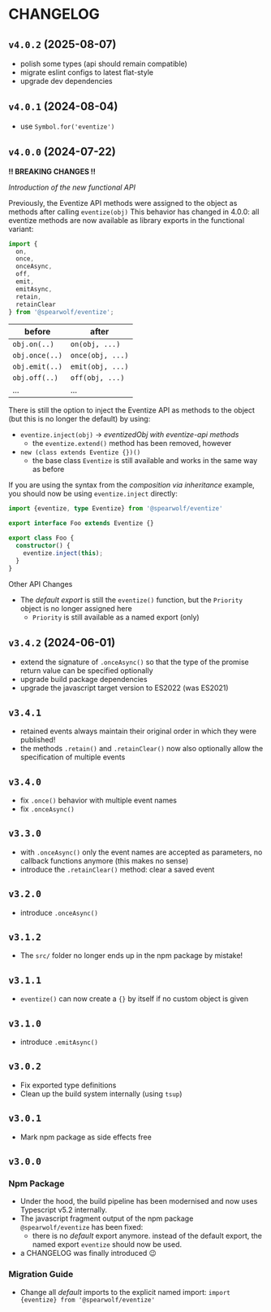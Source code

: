 # CHANGELOG

## `v4.0.2` (2025-08-07)

- polish some types (api should remain compatible)
- migrate eslint configs to latest flat-style
- upgrade dev dependencies

## `v4.0.1` (2024-08-04)

- use `Symbol.for('eventize')`

## `v4.0.0` (2024-07-22)

**!! BREAKING CHANGES !!**

_Introduction of the new functional API_

Previously, the Eventize API methods were assigned to the object as methods after calling `eventize(obj)`
This behavior has changed in 4.0.0: all eventize methods are now available as library exports in the functional variant:

```js
import {
  on,
  once,
  onceAsync,
  off,
  emit,
  emitAsync,
  retain,
  retainClear
} from '@spearwolf/eventize';
```

| before | after |
|--------|-------|
| `obj.on(..)` | `on(obj, ...)` |
| `obj.once(..)` | `once(obj, ...)` |
| `obj.emit(..)` | `emit(obj, ...)` |
| `obj.off(..)` | `off(obj, ...)` |
| ... | ... |

There is still the option to inject the Eventize API as methods to the object (but this is no longer the default) by using:

- `eventize.inject(obj)` &rarr; _eventizedObj with eventize-api methods_
  - the `eventize.extend()` method has been removed, however 
- `new (class extends Eventize {})()`
  - the base class `Eventize` is still available and works in the same way as before
  
If you are using the syntax from the _composition via inheritance_ example, you should now be using `eventize.inject` directly:

```typescript
import {eventize, type Eventize} from '@spearwolf/eventize'

export interface Foo extends Eventize {}

export class Foo {
  constructor() {
    eventize.inject(this);
  }
}
```

Other API Changes

- The _default export_ is still the `eventize()` function, but the `Priority` object is no longer assigned here
  - `Priority` is still available as a named export (only)


## `v3.4.2` (2024-06-01)

- extend the signature of `.onceAsync()` so that the type of the promise return value can be specified optionally
- upgrade build package dependencies
- upgrade the javascript target version to ES2022 (was ES2021)

## `v3.4.1`

- retained events always maintain their original order in which they were published!
- the methods `.retain()` and `.retainClear()` now also optionally allow the specification of multiple events

## `v3.4.0`

- fix `.once()` behavior with multiple event names
- fix `.onceAsync()`

## `v3.3.0`

- with `.onceAsync()` only the event names are accepted as parameters, no callback functions anymore (this makes no sense)
- introduce the `.retainClear()` method: clear a saved event

## `v3.2.0`

- introduce `.onceAsync()`

## `v3.1.2`

- The `src/` folder no longer ends up in the npm package by mistake!

## `v3.1.1`

- `eventize()` can now create a `{}` by itself if no custom object is given

## `v3.1.0`

- introduce `.emitAsync()`

## `v3.0.2`

- Fix exported type definitions
- Clean up the build system internally (using `tsup`)

## `v3.0.1`

- Mark npm package as side effects free

## `v3.0.0`

### Npm Package

- Under the hood, the build pipeline has been modernised and now uses Typescript v5.2 internally.
- The javascript fragment output of the npm package `@spearwolf/eventize` has been fixed:
  - there is no _default_ export anymore. instead of the default export, the named export `eventize` should now be used.
- a CHANGELOG was finally introduced 😉

### Migration Guide

- Change all _default_ imports to the explicit named import: `import {eventize} from '@spearwolf/eventize'`
